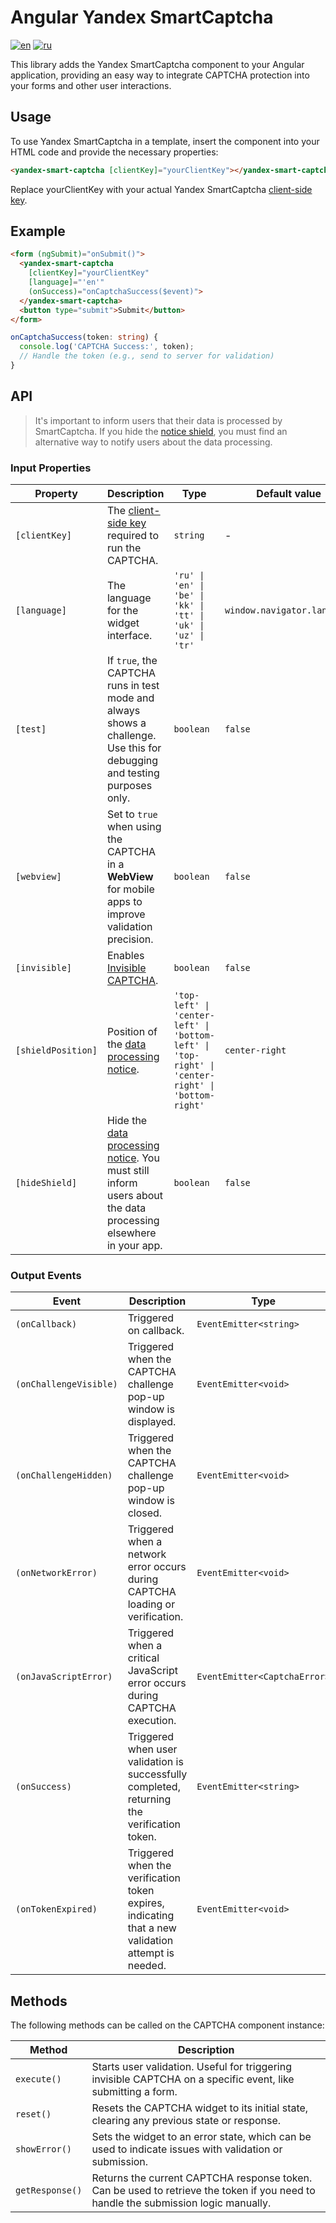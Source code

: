 # Angular Yandex SmartCaptcha

[![en](https://img.shields.io/badge/english-blue?style=for-the-badge)](README.md)
[![ru](https://img.shields.io/badge/%D1%80%D1%83%D1%81%D1%81%D0%BA%D0%B8%D0%B9-red?style=for-the-badge)](README.RU.md)

This library adds the Yandex SmartCaptcha component to your Angular application, providing an easy way to integrate CAPTCHA protection into your forms and other user interactions.

## Usage
To use Yandex SmartCaptcha in a template, insert the component into your HTML code and provide the necessary properties:
```html
<yandex-smart-captcha [clientKey]="yourClientKey"></yandex-smart-captcha>
```
Replace yourClientKey with your actual Yandex SmartCaptcha [client-side key](https://yandex.cloud/en/docs/smartcaptcha/concepts/keys).

## Example

```html
<form (ngSubmit)="onSubmit()">
  <yandex-smart-captcha 
    [clientKey]="yourClientKey" 
    [language]="'en'"
    (onSuccess)="onCaptchaSuccess($event)">
  </yandex-smart-captcha>
  <button type="submit">Submit</button>
</form>
```

```typescript
onCaptchaSuccess(token: string) {
  console.log('CAPTCHA Success:', token);
  // Handle the token (e.g., send to server for validation)
}
```

## API

> It's important to inform users that their data is processed by SmartCaptcha. If you hide the [notice shield](https://yandex.cloud/en/docs/smartcaptcha/concepts/invisible-captcha#data-processing-notice), you must find an alternative way to notify users about the data processing.

### Input Properties

| Property           | Description                                                                                                                                                                                                  | Type                                                                                              | Default value               | Requirement |
| ------------------ | ------------------------------------------------------------------------------------------------------------------------------------------------------------------------------------------------------------ | ------------------------------------------------------------------------------------------------- | --------------------------- | ----------- |
| `[clientKey]`      | The [client-side key](https://yandex.cloud/en/docs/smartcaptcha/concepts/keys) required to run the CAPTCHA.                                                                                                  | `string`                                                                                          | -                           | Required    |
| `[language]`       | The language for the widget interface.                                                                                                                                                                       | `'ru' \| 'en' \| 'be' \| 'kk' \| 'tt' \| 'uk' \| 'uz' \| 'tr'`                                    | `window.navigator.language` | Optional    |
| `[test]`           | If `true`, the CAPTCHA runs in test mode and always shows a challenge. Use this for debugging and testing purposes only.                                                                                     | `boolean`                                                                                         | `false`                     | Optional    |
| `[webview]`        | Set to `true` when using the CAPTCHA in a **WebView** for mobile apps to improve validation precision.                                                                                                       | `boolean`                                                                                         | `false`                     | Optional    |
| `[invisible]`      | Enables [Invisible CAPTCHA](https://yandex.cloud/en/docs/smartcaptcha/concepts/invisible-captcha).                                                                                                           | `boolean`                                                                                         | `false`                     | Optional    |
| `[shieldPosition]` | Position of the [data processing notice](https://yandex.cloud/en/docs/smartcaptcha/concepts/invisible-captcha#data-processing-notice).                                                                       | `'top-left' \| 'center-left' \| 'bottom-left' \| 'top-right' \| 'center-right' \| 'bottom-right'` | `center-right`              | Optional    |
| `[hideShield]`     | Hide the [data processing notice](https://yandex.cloud/en/docs/smartcaptcha/concepts/invisible-captcha#data-processing-notice). You must still inform users about the data processing elsewhere in your app. | `boolean`                                                                                         | `false`                     | Optional    |

### Output Events

|Event|Description|Type|
|---|---|---|
|`(onCallback)`|Triggered on callback.|`EventEmitter<string>`|
|`(onChallengeVisible)`|Triggered when the CAPTCHA challenge pop-up window is displayed.|`EventEmitter<void>`|
|`(onChallengeHidden)`|Triggered when the CAPTCHA challenge pop-up window is closed.|`EventEmitter<void>`|
|`(onNetworkError)`|Triggered when a network error occurs during CAPTCHA loading or verification.|`EventEmitter<void>`|
|`(onJavaScriptError)`|Triggered when a critical JavaScript error occurs during CAPTCHA execution.|`EventEmitter<CaptchaError>`|
|`(onSuccess)`|Triggered when user validation is successfully completed, returning the verification token.|`EventEmitter<string>`|
|`(onTokenExpired)`|Triggered when the verification token expires, indicating that a new validation attempt is needed.|`EventEmitter<void>`|

## Methods

The following methods can be called on the CAPTCHA component instance:

|Method|Description|
|---|---|
|`execute()`|Starts user validation. Useful for triggering invisible CAPTCHA on a specific event, like submitting a form.|
|`reset()`|Resets the CAPTCHA widget to its initial state, clearing any previous state or response.|
|`showError()`|Sets the widget to an error state, which can be used to indicate issues with validation or submission.|
|`getResponse()`|Returns the current CAPTCHA response token. Can be used to retrieve the token if you need to handle the submission logic manually.|
